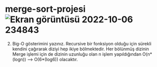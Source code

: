 # merge-sort-projesi![Ekran görüntüsü 2022-10-06 234843](https://user-images.githubusercontent.com/92868619/194416757-7d57528d-7e13-43ed-8615-74db5844e49d.png)

2. Big-O gösterimini yazınız.
Recursive bir fonksiyon olduğu için sürekli kendini çağırarak diziyi hep ikiye bölmektedir. Her bölünmüş dizinin Merge işlemi için de dizinin uzunluğu olan n işlem yapıldığından O(n*(logn)) --> O(6*(log6)) olacaktır.
